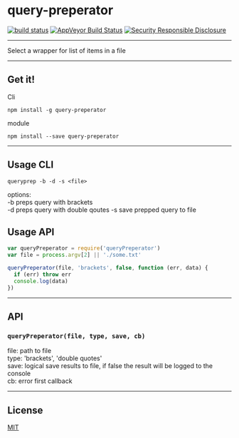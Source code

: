 # query-preperator

[![build status](http://img.shields.io/travis/Balou9/query-preperator.svg?style=flat)](http://travis-ci.org/Balou9/query-preperator) [![AppVeyor Build Status](https://ci.appveyor.com/api/projects/status/github/Balou9/query-preperator?branch=master&svg=true)](https://ci.appveyor.com/project/Balou9/query-preperator) [![Security Responsible Disclosure](https://img.shields.io/badge/Security-Responsible%20Disclosure-yellow.svg)](./security.md)

***

Select a wrapper for list of items in a file

***

## Get it!

Cli

```
npm install -g query-preperator
```

module

```
npm install --save query-preperator

```

***

## Usage CLI

```
queryprep -b -d -s <file>
```

options:   
-b preps query with brackets  
-d preps query with double qoutes
-s save prepped query to file

## Usage API

``` js
var queryPreperator = require('queryPreperator')
var file = process.argv[2] || './some.txt'

queryPreperator(file, 'brackets', false, function (err, data) {
  if (err) throw err
  console.log(data)
})
```

***

## API

### `queryPreperator(file, type, save, cb)`

file: path to file  
type: 'brackets', 'double quotes'  
save: logical save results to file, if false the result will be logged to the console  
cb: error first callback  

***

## License

[MIT](./license.md)

